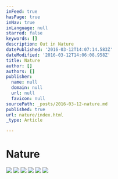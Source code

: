 ```yaml
---
inFeed: true
hasPage: true
inNav: true
inLanguage: null
starred: false
keywords: []
description: Out in Nature
datePublished: '2016-03-12T14:07:14.583Z'
dateModified: '2016-03-12T14:06:08.958Z'
title: Nature
author: []
authors: []
publisher:
  name: null
  domain: null
  url: null
  favicon: null
sourcePath: _posts/2016-03-12-nature.md
published: true
url: nature/index.html
_type: Article

---
```

# Nature
![](https://the-grid-user-content.s3-us-west-2.amazonaws.com/7cbee61e-df39-4e1c-8a96-5a688c70372b.jpg)
![](https://the-grid-user-content.s3-us-west-2.amazonaws.com/210c8e12-aee1-4cb2-9928-3eb4adc834a3.jpg)
![](https://the-grid-user-content.s3-us-west-2.amazonaws.com/a5402160-33c5-42bb-88ac-a51572687375.jpg)
![](https://the-grid-user-content.s3-us-west-2.amazonaws.com/da77d27a-4225-4e7a-824b-466d5367d16a.jpg)
![](https://the-grid-user-content.s3-us-west-2.amazonaws.com/b92f563f-4cb5-4a71-8cf4-1f8eef3f3f57.jpg)
![](https://the-grid-user-content.s3-us-west-2.amazonaws.com/481d8278-a999-4707-bfca-a905b9014add.jpg)